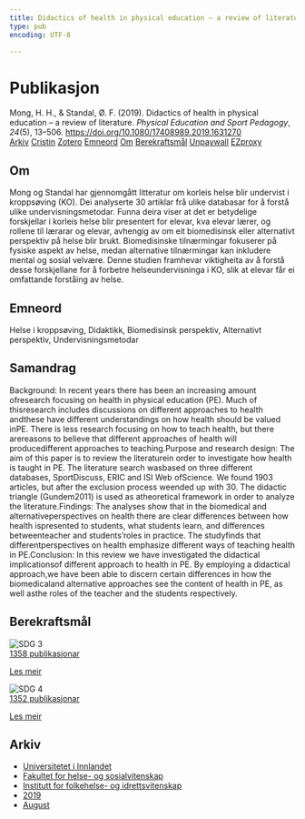 ```yaml
---
title: Didactics of health in physical education – a review of literature
type: pub
encoding: UTF-8

---
```

<h1>Publikasjon</h1>
<article id="csl-bib-container-88PPKUDD" class="csl-bib-container">
  <div class="csl-bib-body"> <div class="csl-entry">Mong, H. H., &#38; Standal, Ø. F. (2019). Didactics of health in physical education – a review of literature. <i>Physical Education and Sport Pedagogy</i>, <i>24</i>(5), 13–506. <a href="https://doi.org/10.1080/17408989.2019.1631270">https://doi.org/10.1080/17408989.2019.1631270</a></div> </div>
  <div class="csl-bib-buttons">
    <a href="#taxonomy-article-88PPKUDD" alt="archive" class="csl-bib-button">Arkiv</a>
    <a href="https://app.cristin.no/results/show.jsf?id=1716162" alt="Cristin" class="csl-bib-button">Cristin</a>
    <a href="http://zotero.org/groups/5881554/items/88PPKUDD" alt="Zotero" class="csl-bib-button">Zotero</a>
    <a href="#keywords-article-88PPKUDD" alt="keywords" class="csl-bib-button">Emneord</a>
    <a href="#about-article-88PPKUDD" alt="about_pub" class="csl-bib-button">Om</a>
    <a href="#sdg-article-88PPKUDD" alt="sdg" class="csl-bib-button">Berekraftsmål</a>
    <a href="https://doi.org/10.1080/17408989.2019.1631270" alt="Unpaywall" class="csl-bib-button">Unpaywall</a>
    <a href="https://doi.org/10.1080/17408989.2019.1631270" alt="EZproxy" class="csl-bib-button">EZproxy</a>
  </div>
  <div id="csl-bib-meta-container-88PPKUDD"></div>
</article>
<div id="csl-bib-meta-88PPKUDD" class="csl-bib-meta">
  <article id="about-article-88PPKUDD" class="about_pub-article">
    <h1>Om</h1>
    Mong og Standal har gjennomgått litteratur om korleis helse blir undervist i kroppsøving (KO). Dei analyserte 30 artiklar frå ulike databasar for å forstå ulike undervisningsmetodar. Funna deira viser at det er betydelige forskjellar i korleis helse blir presentert for elevar, kva elevar lærer, og rollene til lærarar og elevar, avhengig av om eit biomedisinsk eller alternativt perspektiv på helse blir brukt. Biomedisinske tilnærmingar fokuserer på fysiske aspekt av helse, medan alternative tilnærmingar kan inkludere mental og sosial velvære. Denne studien framhevar viktigheita av å forstå desse forskjellane for å forbetre helseundervisninga i KO, slik at elevar får ei omfattande forståing av helse.
  </article>
  <article id="keywords-article-88PPKUDD" class="keywords-article">
    <h1>Emneord</h1>
    Helse i kroppsøving, Didaktikk, Biomedisinsk perspektiv, Alternativt perspektiv, Undervisningsmetodar
  </article>
  <article id="abstract-article-88PPKUDD" class="abstract-article">
    <h1>Samandrag</h1>
    Background: In recent years there has been an increasing amount ofresearch focusing on health in physical education (PE). Much of thisresearch includes discussions on different approaches to health andthese have different understandings on how health should be valued inPE. There is less research focusing on how to teach health, but there arereasons to believe that different approaches of health will producedifferent approaches to teaching.Purpose and research design: The aim of this paper is to review the literaturein order to investigate how health is taught in PE. The literature search wasbased on three different databases, SportDiscuss, ERIC and ISI Web ofScience. We found 1903 articles, but after the exclusion process weended up with 30. The didactic triangle (Gundem2011) is used as atheoretical framework in order to analyze the literature.Findings: The analyses show that in the biomedical and alternativeperspectives on health there are clear differences between how health ispresented to students, what students learn, and differences betweenteacher and students’roles in practice. The studyfinds that differentperspectives on health emphasize different ways of teaching health in PE.Conclusion: In this review we have investigated the didactical implicationsof different approach to health in PE. By employing a didactical approach,we have been able to discern certain differences in how the biomedicaland alternative approaches see the content of health in PE, as well asthe roles of the teacher and the students respectively.
  </article>
  <article id="sdg-article-88PPKUDD" class="sdg-article">
    <h1>Berekraftsmål</h1>
    <div class="sdg-container"><div id="sdg3" class="sdg">
        <img src="{{< params subfolder >}}images/sdg/sdg03_nn.png" class="image" alt="SDG 3">
        <div class="sdg-overlay">
          <a href="/nn/archive/?key=?sdg=3#archive" class="sdg-publication-count"><span>1358</span> publikasjonar</a>
          <p><a href="https://fn.no/om-fn/fns-baerekraftsmaal/god-helse-og-livskvalitet?lang=nno-NO" class="sdg-read-more">Les meir</a></p>
        </div>
      </div> <div id="sdg4" class="sdg">
        <img src="{{< params subfolder >}}images/sdg/sdg04_nn.png" class="image" alt="SDG 4">
        <div class="sdg-overlay">
          <a href="/nn/archive/?key=?sdg=4#archive" class="sdg-publication-count"><span>1352</span> publikasjonar</a>
          <p><a href="https://fn.no/om-fn/fns-baerekraftsmaal/god-utdanning?lang=nno-NO" class="sdg-read-more">Les meir</a></p>
        </div>
      </div></div>
  </article>
  <article id="taxonomy-article-88PPKUDD" class="taxonomy-article">
    <h1>Arkiv</h1>
    <ul>
      <li>
        <a href="/nn/archive/?key=3DCRN523">Universitetet i Innlandet</a>
      </li>
      <li>
        <a href="/nn/archive/?key=IDKFS3MX">Fakultet for helse- og sosialvitenskap</a>
      </li>
      <li>
        <a href="/nn/archive/?key=FJXE3Z8X">Institutt for folkehelse- og idrettsvitenskap</a>
      </li>
      <li>
        <a href="/nn/archive/?key=MXF6ZEHK">2019</a>
      </li>
      <li>
        <a href="/nn/archive/?key=SKWSZKDK">August</a>
      </li>
    </ul>
  </article>
</div>
